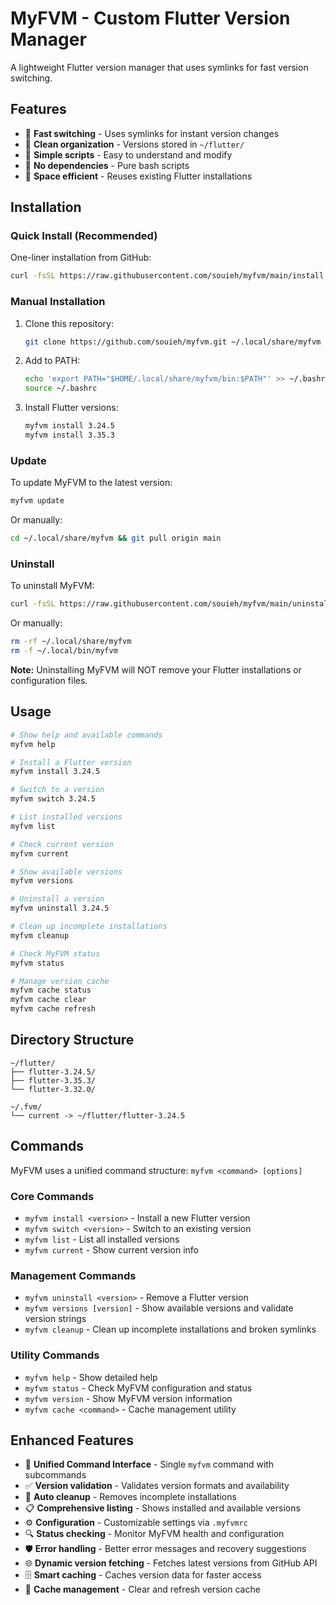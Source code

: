 # MyFVM - Custom Flutter Version Manager

A lightweight Flutter version manager that uses symlinks for fast version switching.

## Features

- 🚀 **Fast switching** - Uses symlinks for instant version changes
- 📁 **Clean organization** - Versions stored in `~/flutter/`
- 🔧 **Simple scripts** - Easy to understand and modify
- 🎯 **No dependencies** - Pure bash scripts
- 💾 **Space efficient** - Reuses existing Flutter installations

## Installation

### Quick Install (Recommended)

One-liner installation from GitHub:

```bash
curl -fsSL https://raw.githubusercontent.com/souieh/myfvm/main/install.sh | bash
```

### Manual Installation

1. Clone this repository:
   ```bash
   git clone https://github.com/souieh/myfvm.git ~/.local/share/myfvm
   ```

2. Add to PATH:
   ```bash
   echo 'export PATH="$HOME/.local/share/myfvm/bin:$PATH"' >> ~/.bashrc
   source ~/.bashrc
   ```

3. Install Flutter versions:
   ```bash
   myfvm install 3.24.5
   myfvm install 3.35.3
   ```

### Update

To update MyFVM to the latest version:

```bash
myfvm update
```

Or manually:
```bash
cd ~/.local/share/myfvm && git pull origin main
```

### Uninstall

To uninstall MyFVM:

```bash
curl -fsSL https://raw.githubusercontent.com/souieh/myfvm/main/uninstall.sh | bash
```

Or manually:
```bash
rm -rf ~/.local/share/myfvm
rm -f ~/.local/bin/myfvm
```

**Note:** Uninstalling MyFVM will NOT remove your Flutter installations or configuration files.

## Usage

```bash
# Show help and available commands
myfvm help

# Install a Flutter version
myfvm install 3.24.5

# Switch to a version
myfvm switch 3.24.5

# List installed versions
myfvm list

# Check current version
myfvm current

# Show available versions
myfvm versions

# Uninstall a version
myfvm uninstall 3.24.5

# Clean up incomplete installations
myfvm cleanup

# Check MyFVM status
myfvm status

# Manage version cache
myfvm cache status
myfvm cache clear
myfvm cache refresh
```

## Directory Structure

```
~/flutter/
├── flutter-3.24.5/
├── flutter-3.35.3/
└── flutter-3.32.0/

~/.fvm/
└── current -> ~/flutter/flutter-3.24.5
```

## Commands

MyFVM uses a unified command structure: `myfvm <command> [options]`

### Core Commands
- `myfvm install <version>` - Install a new Flutter version
- `myfvm switch <version>` - Switch to an existing version
- `myfvm list` - List all installed versions
- `myfvm current` - Show current version info

### Management Commands
- `myfvm uninstall <version>` - Remove a Flutter version
- `myfvm versions [version]` - Show available versions and validate version strings
- `myfvm cleanup` - Clean up incomplete installations and broken symlinks

### Utility Commands
- `myfvm help` - Show detailed help
- `myfvm status` - Check MyFVM configuration and status
- `myfvm version` - Show MyFVM version information
- `myfvm cache <command>` - Cache management utility

## Enhanced Features

- 🎯 **Unified Command Interface** - Single `myfvm` command with subcommands
- ✅ **Version validation** - Validates version formats and availability
- 🧹 **Auto cleanup** - Removes incomplete installations
- 📋 **Comprehensive listing** - Shows installed and available versions
- ⚙️ **Configuration** - Customizable settings via `.myfvmrc`
- 🔍 **Status checking** - Monitor MyFVM health and configuration
- 🛡️ **Error handling** - Better error messages and recovery suggestions
- 🌐 **Dynamic version fetching** - Fetches latest versions from GitHub API
- 🗄️ **Smart caching** - Caches version data for faster access
- 🔄 **Cache management** - Clear and refresh version cache
